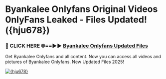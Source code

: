 # Byankalee Onlyfans Original Videos 0nlyFans Leaked - Files Updated! ({hju678})

<h3>🔴 CLICK HERE 🌐==►► <a href="https://tinyurl.com/3ytaskbp" rel="nofollow">Byankalee Onlyfans Updated Files</a></h3>

Get Byankalee Onlyfans and all content. Now you can access all videos and pictures of Byankalee Onlyfans. New Updated Files 2025!

[![{hju678}](https://i.imgur.com/vBTAXPR.gif)](https://tinyurl.com/3ytaskbp)